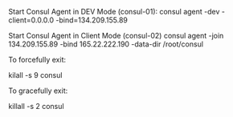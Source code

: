 
Start Consul Agent in DEV Mode (consul-01):
consul agent -dev -client=0.0.0.0 -bind=134.209.155.89

Start Consul Agent in Client Mode (consul-02)
consul agent -join 134.209.155.89 -bind 165.22.222.190 -data-dir /root/consul

To forcefully exit:

kilall -s 9 consul

To gracefully exit:

killall -s 2 consul
